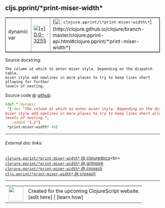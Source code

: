 ## cljs.pprint/\*print-miser-width\*



 <table border="1">
<tr>
<td>dynamic var</td>
<td><a href="https://github.com/cljsinfo/cljs-api-docs/tree/0.0-3255"><img valign="middle" alt="[+] 0.0-3255" title="Added in 0.0-3255" src="https://img.shields.io/badge/+-0.0--3255-lightgrey.svg"></a> </td>
<td>
[<img height="24px" valign="middle" src="http://i.imgur.com/1GjPKvB.png"> <samp>clojure.pprint/\*print-miser-width\*</samp>](http://clojure.github.io/clojure/branch-master/clojure.pprint-api.html#clojure.pprint/*print-miser-width*)
</td>
</tr>
</table>







Source docstring:

```
The column at which to enter miser style. Depending on the dispatch table,
miser style add newlines in more places to try to keep lines short allowing for further
levels of nesting.
```


Source code @ [github](https://github.com/clojure/clojurescript/blob/r3264/src/main/cljs/cljs/pprint.cljs#L633-L638):

```clj
(def ^:dynamic
 ^{:doc "The column at which to enter miser style. Depending on the dispatch table,
miser style add newlines in more places to try to keep lines short allowing for further
levels of nesting.",
   :added "1.2"}
 *print-miser-width* 40)
```

<!--
Repo - tag - source tree - lines:

 <pre>
clojurescript @ r3264
└── src
    └── main
        └── cljs
            └── cljs
                └── <ins>[pprint.cljs:633-638](https://github.com/clojure/clojurescript/blob/r3264/src/main/cljs/cljs/pprint.cljs#L633-L638)</ins>
</pre>

-->

---



###### External doc links:

[`clojure.pprint/*print-miser-width*` @ clojuredocs](http://clojuredocs.org/clojure.pprint/*print-miser-width*)<br>
[`clojure.pprint/*print-miser-width*` @ grimoire](http://conj.io/store/v1/org.clojure/clojure/1.7.0-beta3/clj/clojure.pprint/*print-miser-width*/)<br>
[`clojure.pprint/*print-miser-width*` @ crossclj](http://crossclj.info/fun/clojure.pprint/*print-miser-width*.html)<br>
[`cljs.pprint/*print-miser-width*` @ crossclj](http://crossclj.info/fun/cljs.pprint.cljs/*print-miser-width*.html)<br>

---

 <table>
<tr><td>
<img valign="middle" align="right" width="48px" src="http://i.imgur.com/Hi20huC.png">
</td><td>
Created for the upcoming ClojureScript website.<br>
[edit here] | [learn how]
</td></tr></table>

[edit here]:https://github.com/cljsinfo/cljs-api-docs/blob/master/cljsdoc/cljs.pprint/STARprint-miser-widthSTAR.cljsdoc
[learn how]:https://github.com/cljsinfo/cljs-api-docs/wiki/cljsdoc-files

<!--

This information was too distracting to show to readers, but I'll leave it
commented here since it is helpful to:

- pretty-print the data used to generate this document
- and show how to retrieve that data



The API data for this symbol:

```clj
{:ns "cljs.pprint",
 :name "*print-miser-width*",
 :history [["+" "0.0-3255"]],
 :type "dynamic var",
 :full-name-encode "cljs.pprint/STARprint-miser-widthSTAR",
 :source {:code "(def ^:dynamic\n ^{:doc \"The column at which to enter miser style. Depending on the dispatch table,\nmiser style add newlines in more places to try to keep lines short allowing for further\nlevels of nesting.\",\n   :added \"1.2\"}\n *print-miser-width* 40)",
          :title "Source code",
          :repo "clojurescript",
          :tag "r3264",
          :filename "src/main/cljs/cljs/pprint.cljs",
          :lines [633 638]},
 :full-name "cljs.pprint/*print-miser-width*",
 :clj-symbol "clojure.pprint/*print-miser-width*",
 :docstring "The column at which to enter miser style. Depending on the dispatch table,\nmiser style add newlines in more places to try to keep lines short allowing for further\nlevels of nesting."}

```

Retrieve the API data for this symbol:

```clj
;; from Clojure REPL
(require '[clojure.edn :as edn])
(-> (slurp "https://raw.githubusercontent.com/cljsinfo/cljs-api-docs/catalog/cljs-api.edn")
    (edn/read-string)
    (get-in [:symbols "cljs.pprint/*print-miser-width*"]))
```

-->
